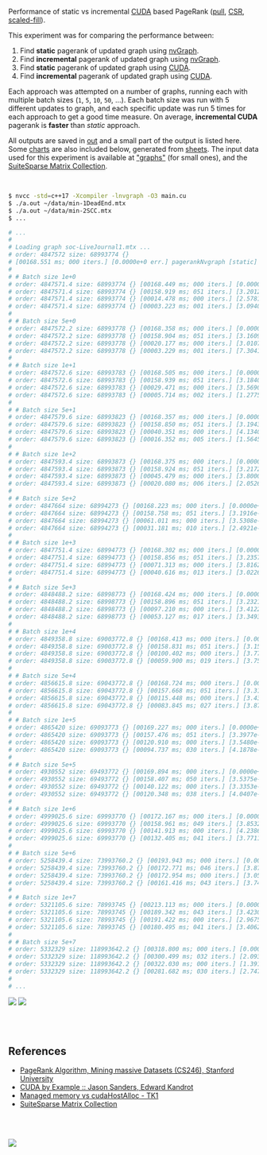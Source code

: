Performance of static vs incremental [CUDA] based PageRank ([pull], [CSR], [scaled-fill]).

This experiment was for comparing the performance between:
1. Find **static** pagerank of updated graph using [nvGraph][pr-nvgraph].
2. Find **incremental** pagerank of updated graph using [nvGraph][pr-nvgraph].
3. Find **static** pagerank of updated graph using [CUDA].
4. Find **incremental** pagerank of updated graph using [CUDA].

Each approach was attempted on a number of graphs, running each with multiple
batch sizes (`1`, `5`, `10`, `50`, ...). Each batch size was run with 5
different updates to graph, and each specific update was run 5 times for each
approach to get a good time measure. On average, **incremental CUDA** pagerank is
**faster** than *static* approach.

All outputs are saved in [out](out/) and a small part of the output is listed
here. Some [charts] are also included below, generated from [sheets]. The input
data used for this experiment is available at ["graphs"] (for small ones), and
the [SuiteSparse Matrix Collection].

<br>

```bash
$ nvcc -std=c++17 -Xcompiler -lnvgraph -O3 main.cu
$ ./a.out ~/data/min-1DeadEnd.mtx
$ ./a.out ~/data/min-2SCC.mtx
$ ...

# ...
#
# Loading graph soc-LiveJournal1.mtx ...
# order: 4847572 size: 68993774 {}
# [00168.551 ms; 000 iters.] [0.0000e+0 err.] pagerankNvgraph [static]
#
# # Batch size 1e+0
# order: 4847571.4 size: 68993774 {} [00168.449 ms; 000 iters.] [0.0000e+0 err.] pagerankNvgraph [static]
# order: 4847571.4 size: 68993774 {} [00158.919 ms; 051 iters.] [3.2012e-6 err.] pagerankCuda [static]
# order: 4847571.4 size: 68993774 {} [00014.478 ms; 000 iters.] [2.5781e-7 err.] pagerankNvgraph [incremental]
# order: 4847571.4 size: 68993774 {} [00003.223 ms; 001 iters.] [3.0940e-7 err.] pagerankCuda [incremental]
#
# # Batch size 5e+0
# order: 4847572.2 size: 68993778 {} [00168.358 ms; 000 iters.] [0.0000e+0 err.] pagerankNvgraph [static]
# order: 4847572.2 size: 68993778 {} [00158.904 ms; 051 iters.] [3.1609e-6 err.] pagerankCuda [static]
# order: 4847572.2 size: 68993778 {} [00020.177 ms; 000 iters.] [3.0107e-7 err.] pagerankNvgraph [incremental]
# order: 4847572.2 size: 68993778 {} [00003.229 ms; 001 iters.] [7.3041e-7 err.] pagerankCuda [incremental]
#
# # Batch size 1e+1
# order: 4847572.6 size: 68993783 {} [00168.505 ms; 000 iters.] [0.0000e+0 err.] pagerankNvgraph [static]
# order: 4847572.6 size: 68993783 {} [00158.939 ms; 051 iters.] [3.1840e-6 err.] pagerankCuda [static]
# order: 4847572.6 size: 68993783 {} [00029.471 ms; 000 iters.] [3.5690e-7 err.] pagerankNvgraph [incremental]
# order: 4847572.6 size: 68993783 {} [00005.714 ms; 002 iters.] [1.2775e-6 err.] pagerankCuda [incremental]
#
# # Batch size 5e+1
# order: 4847579.6 size: 68993823 {} [00168.357 ms; 000 iters.] [0.0000e+0 err.] pagerankNvgraph [static]
# order: 4847579.6 size: 68993823 {} [00158.850 ms; 051 iters.] [3.1943e-6 err.] pagerankCuda [static]
# order: 4847579.6 size: 68993823 {} [00040.351 ms; 000 iters.] [4.1340e-7 err.] pagerankNvgraph [incremental]
# order: 4847579.6 size: 68993823 {} [00016.352 ms; 005 iters.] [1.5645e-6 err.] pagerankCuda [incremental]
#
# # Batch size 1e+2
# order: 4847593.4 size: 68993873 {} [00168.375 ms; 000 iters.] [0.0000e+0 err.] pagerankNvgraph [static]
# order: 4847593.4 size: 68993873 {} [00158.924 ms; 051 iters.] [3.2172e-6 err.] pagerankCuda [static]
# order: 4847593.4 size: 68993873 {} [00045.479 ms; 000 iters.] [3.8000e-7 err.] pagerankNvgraph [incremental]
# order: 4847593.4 size: 68993873 {} [00020.080 ms; 006 iters.] [2.0526e-6 err.] pagerankCuda [incremental]
#
# # Batch size 5e+2
# order: 4847664 size: 68994273 {} [00168.223 ms; 000 iters.] [0.0000e+0 err.] pagerankNvgraph [static]
# order: 4847664 size: 68994273 {} [00158.758 ms; 051 iters.] [3.1916e-6 err.] pagerankCuda [static]
# order: 4847664 size: 68994273 {} [00061.011 ms; 000 iters.] [3.5308e-7 err.] pagerankNvgraph [incremental]
# order: 4847664 size: 68994273 {} [00031.181 ms; 010 iters.] [2.4921e-6 err.] pagerankCuda [incremental]
#
# # Batch size 1e+3
# order: 4847751.4 size: 68994773 {} [00168.302 ms; 000 iters.] [0.0000e+0 err.] pagerankNvgraph [static]
# order: 4847751.4 size: 68994773 {} [00158.856 ms; 051 iters.] [3.2357e-6 err.] pagerankCuda [static]
# order: 4847751.4 size: 68994773 {} [00071.313 ms; 000 iters.] [3.8162e-7 err.] pagerankNvgraph [incremental]
# order: 4847751.4 size: 68994773 {} [00040.616 ms; 013 iters.] [3.0226e-6 err.] pagerankCuda [incremental]
#
# # Batch size 5e+3
# order: 4848488.2 size: 68998773 {} [00168.424 ms; 000 iters.] [0.0000e+0 err.] pagerankNvgraph [static]
# order: 4848488.2 size: 68998773 {} [00158.896 ms; 051 iters.] [3.2321e-6 err.] pagerankCuda [static]
# order: 4848488.2 size: 68998773 {} [00097.210 ms; 000 iters.] [3.4122e-7 err.] pagerankNvgraph [incremental]
# order: 4848488.2 size: 68998773 {} [00053.127 ms; 017 iters.] [3.3493e-6 err.] pagerankCuda [incremental]
#
# # Batch size 1e+4
# order: 4849358.8 size: 69003772.8 {} [00168.413 ms; 000 iters.] [0.0000e+0 err.] pagerankNvgraph [static]
# order: 4849358.8 size: 69003772.8 {} [00158.831 ms; 051 iters.] [3.1586e-6 err.] pagerankCuda [static]
# order: 4849358.8 size: 69003772.8 {} [00100.402 ms; 000 iters.] [3.7737e-7 err.] pagerankNvgraph [incremental]
# order: 4849358.8 size: 69003772.8 {} [00059.900 ms; 019 iters.] [3.7515e-6 err.] pagerankCuda [incremental]
#
# # Batch size 5e+4
# order: 4856615.8 size: 69043772.8 {} [00168.724 ms; 000 iters.] [0.0000e+0 err.] pagerankNvgraph [static]
# order: 4856615.8 size: 69043772.8 {} [00157.668 ms; 051 iters.] [3.3104e-6 err.] pagerankCuda [static]
# order: 4856615.8 size: 69043772.8 {} [00115.448 ms; 000 iters.] [3.4372e-7 err.] pagerankNvgraph [incremental]
# order: 4856615.8 size: 69043772.8 {} [00083.845 ms; 027 iters.] [3.8729e-6 err.] pagerankCuda [incremental]
#
# # Batch size 1e+5
# order: 4865420 size: 69093773 {} [00169.227 ms; 000 iters.] [0.0000e+0 err.] pagerankNvgraph [static]
# order: 4865420 size: 69093773 {} [00157.476 ms; 051 iters.] [3.3977e-6 err.] pagerankCuda [static]
# order: 4865420 size: 69093773 {} [00120.910 ms; 000 iters.] [3.5480e-7 err.] pagerankNvgraph [incremental]
# order: 4865420 size: 69093773 {} [00094.737 ms; 030 iters.] [4.1878e-6 err.] pagerankCuda [incremental]
#
# # Batch size 5e+5
# order: 4930552 size: 69493772 {} [00169.894 ms; 000 iters.] [0.0000e+0 err.] pagerankNvgraph [static]
# order: 4930552 size: 69493772 {} [00158.407 ms; 050 iters.] [3.5375e-6 err.] pagerankCuda [static]
# order: 4930552 size: 69493772 {} [00140.122 ms; 000 iters.] [3.3353e-7 err.] pagerankNvgraph [incremental]
# order: 4930552 size: 69493772 {} [00120.348 ms; 038 iters.] [4.0407e-6 err.] pagerankCuda [incremental]
#
# # Batch size 1e+6
# order: 4999025.6 size: 69993770 {} [00172.167 ms; 000 iters.] [0.0000e+0 err.] pagerankNvgraph [static]
# order: 4999025.6 size: 69993770 {} [00158.961 ms; 049 iters.] [3.8532e-6 err.] pagerankCuda [static]
# order: 4999025.6 size: 69993770 {} [00141.913 ms; 000 iters.] [4.2386e-7 err.] pagerankNvgraph [incremental]
# order: 4999025.6 size: 69993770 {} [00132.405 ms; 041 iters.] [3.7711e-6 err.] pagerankCuda [incremental]
#
# # Batch size 5e+6
# order: 5258439.4 size: 73993760.2 {} [00193.943 ms; 000 iters.] [0.0000e+0 err.] pagerankNvgraph [static]
# order: 5258439.4 size: 73993760.2 {} [00172.771 ms; 046 iters.] [3.8700e-6 err.] pagerankCuda [static]
# order: 5258439.4 size: 73993760.2 {} [00172.954 ms; 000 iters.] [3.0559e-7 err.] pagerankNvgraph [incremental]
# order: 5258439.4 size: 73993760.2 {} [00161.416 ms; 043 iters.] [3.7434e-6 err.] pagerankCuda [incremental]
#
# # Batch size 1e+7
# order: 5321105.6 size: 78993745 {} [00213.113 ms; 000 iters.] [0.0000e+0 err.] pagerankNvgraph [static]
# order: 5321105.6 size: 78993745 {} [00189.342 ms; 043 iters.] [3.4230e-6 err.] pagerankCuda [static]
# order: 5321105.6 size: 78993745 {} [00191.422 ms; 000 iters.] [2.9675e-7 err.] pagerankNvgraph [incremental]
# order: 5321105.6 size: 78993745 {} [00180.495 ms; 041 iters.] [3.4062e-6 err.] pagerankCuda [incremental]
#
# # Batch size 5e+7
# order: 5332329 size: 118993642.2 {} [00318.800 ms; 000 iters.] [0.0000e+0 err.] pagerankNvgraph [static]
# order: 5332329 size: 118993642.2 {} [00300.499 ms; 032 iters.] [2.0933e-6 err.] pagerankCuda [static]
# order: 5332329 size: 118993642.2 {} [00322.030 ms; 000 iters.] [1.3913e-7 err.] pagerankNvgraph [incremental]
# order: 5332329 size: 118993642.2 {} [00281.682 ms; 030 iters.] [2.7472e-6 err.] pagerankCuda [incremental]
#
# ...
```

[![](https://i.imgur.com/xN9nZ5d.gif)][sheets]
[![](https://i.imgur.com/PETNIU8.gif)][sheets]

<br>
<br>


## References

- [PageRank Algorithm, Mining massive Datasets (CS246), Stanford University](http://snap.stanford.edu/class/cs246-videos-2019/lec9_190205-cs246-720.mp4)
- [CUDA by Example :: Jason Sanders, Edward Kandrot](http://www.mat.unimi.it/users/sansotte/cuda/CUDA_by_Example.pdf)
- [Managed memory vs cudaHostAlloc - TK1](https://forums.developer.nvidia.com/t/managed-memory-vs-cudahostalloc-tk1/34281)
- [SuiteSparse Matrix Collection]

<br>
<br>

[![](https://i.imgur.com/68DVPzP.jpg)](https://www.youtube.com/watch?v=SoiKp2oSUl0)

[SuiteSparse Matrix Collection]: https://suitesparse-collection-website.herokuapp.com
[nvGraph]: https://github.com/rapidsai/nvgraph
["graphs"]: https://github.com/puzzlef/graphs
[pull]: https://github.com/puzzlef/pagerank-push-vs-pull
[CSR]: https://github.com/puzzlef/pagerank-class-vs-csr
[scaled-fill]: https://github.com/puzzlef/pagerank-dynamic-adjust-ranks
[pr-nvgraph]: https://github.com/puzzlef/pagerank-sequential-vs-nvgraph
[CUDA]: https://github.com/puzzlef/pagerank-sequential-vs-cuda
[charts]: https://photos.app.goo.gl/HvQYTAq4ZpnURJym7
[sheets]: https://docs.google.com/spreadsheets/d/1drg2Jfo1zRirIf86_JablzSvvsYd6-VjECfuXCDpGA4/edit?usp=sharing
